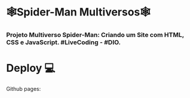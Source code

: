# 🕸️Spider-Man Multiversos🕸️ 
### Projeto Multiverso Spider-Man: Criando um Site com HTML, CSS e JavaScript. #LiveCoding - #DIO.

# Deploy 💻
Github pages:
